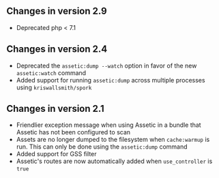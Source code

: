 Changes in version 2.9
----------------------

 * Deprecated php < 7.1

Changes in version 2.4
----------------------

 * Deprecated the `assetic:dump --watch` option in favor of the new
   `assetic:watch` command
 * Added support for running `assetic:dump` across multiple processes using
   `kriswallsmith/spork`

Changes in version 2.1
----------------------

 * Friendlier exception message when using Assetic in a bundle that Assetic
   has not been configured to scan
 * Assets are no longer dumped to the filesystem when `cache:warmup` is run.
   This can only be done using the `assetic:dump` command
 * Added support for GSS filter
 * Assetic's routes are now automatically added when `use_controller` is
   `true`
